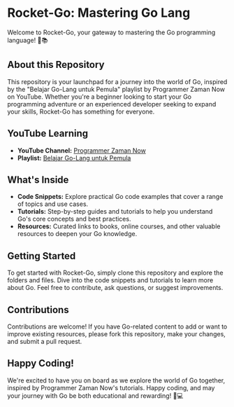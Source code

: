 # Rocket-Go: Mastering Go Lang

Welcome to Rocket-Go, your gateway to mastering the Go programming language! 🚀📚

## About this Repository

This repository is your launchpad for a journey into the world of Go, inspired by the "Belajar Go-Lang untuk Pemula" playlist by Programmer Zaman Now on YouTube. Whether you're a beginner looking to start your Go programming adventure or an experienced developer seeking to expand your skills, Rocket-Go has something for everyone.

## YouTube Learning

- **YouTube Channel:** [Programmer Zaman Now](https://www.youtube.com/channel/UC14ZKB9XsDZbnHVmr4AmUpQ)
- **Playlist:** [Belajar Go-Lang untuk Pemula](https://youtube.com/playlist?list=PL-CtdCApEFH_t5_dtCQZgWJqWF45WRgZw&si=tmYx014tDL-hCXtd)

## What's Inside

- **Code Snippets:** Explore practical Go code examples that cover a range of topics and use cases.
- **Tutorials:** Step-by-step guides and tutorials to help you understand Go's core concepts and best practices.
- **Resources:** Curated links to books, online courses, and other valuable resources to deepen your Go knowledge.

## Getting Started

To get started with Rocket-Go, simply clone this repository and explore the folders and files. Dive into the code snippets and tutorials to learn more about Go. Feel free to contribute, ask questions, or suggest improvements.

## Contributions

Contributions are welcome! If you have Go-related content to add or want to improve existing resources, please fork this repository, make your changes, and submit a pull request.

## Happy Coding!

We're excited to have you on board as we explore the world of Go together, inspired by Programmer Zaman Now's tutorials. Happy coding, and may your journey with Go be both educational and rewarding! 🚀💻 
